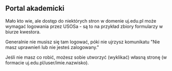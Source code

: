 ## Portal akademicki

Mało kto wie, ale dostęp do niektórych stron w domenie uj.edu.pl może wymagać logowania przez USOSa - są to na przykład zbiory formularzy w biurze kwestora.

Generalnie nie musisz się tam logować, póki nie ujrzysz komunikatu "Nie masz uprawnień lub nie jesteś zalogowany."

Jeśli nie masz co robić, możesz sobie utworzyć (wyklikać) własną stronę (w formacie uj.edu.pl/user/imie.nazwisko).
